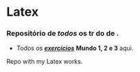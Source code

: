 # Latex

### Repositório de ***todos*** os tr do [](https://www.youtube.com/cursoemvideo) de .
- Todos os [***exercícios***]() **Mundo 1, 2 e 3** aqui.

Repo with my Latex works.
